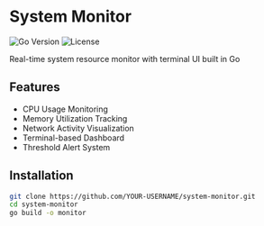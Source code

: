 # System Monitor

![Go Version](https://img.shields.io/badge/go-%3E%3D1.20-blue)
![License](https://img.shields.io/badge/license-MIT-green)

Real-time system resource monitor with terminal UI built in Go

## Features
- CPU Usage Monitoring
- Memory Utilization Tracking
- Network Activity Visualization
- Terminal-based Dashboard
- Threshold Alert System

## Installation
```bash
git clone https://github.com/YOUR-USERNAME/system-monitor.git
cd system-monitor
go build -o monitor
